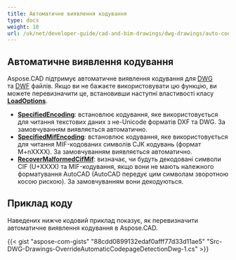 ```yaml
---
title: Автоматичне виявлення кодування
type: docs
weight: 10
url: /uk/net/developer-guide/cad-and-bim-drawings/dwg-drawings/auto-codepage-detection/
---
```


## **Автоматичне виявлення кодування**

Aspose.CAD підтримує автоматичне виявлення кодування для [DWG](https://docs.fileformat.com/cad/dwg/) та [DWF](https://docs.fileformat.com/cad/dwf/) файлів. Якщо ви не бажаєте використовувати цю функцію, ви можете перевизначити це, встановивши наступні властивості класу [**LoadOptions**](https://reference.aspose.com/cad/net/aspose.cad/loadoptions).

- [**SpecifiedEncoding**](https://reference.aspose.com/cad/net/aspose.cad/loadoptions/properties/specifiedencoding): встановлює кодування, яке використовується для читання текстових даних з не-Unicode форматів DXF та DWG. За замовчуванням виявляється автоматично.
- [**SpecifiedMifEncoding**](https://reference.aspose.com/cad/net/aspose.cad/loadoptions/properties/specifiedmifencoding): встановлює кодування, яке використовується для читання MIF-кодованих символів CJK кодувань (формат M+nXXXX). За замовчуванням виявляється автоматично.
- [**RecoverMalformedCifMif**](https://reference.aspose.com/cad/net/aspose.cad/loadoptions/properties/recovermalformedcifmif): визначає, чи будуть декодовані символи CIF (U+XXXX) та MIF-кодування, якщо вони не мають належного форматування AutoCAD (AutoCAD передує цим символам зворотною косою рискою). За замовчуванням вони декодуються.

## Приклад коду

Наведених нижче кодовий приклад показує, як перевизначити автоматичне виявлення кодування в Aspose.CAD.

{{< gist "aspose-com-gists" "88cdd0899132edaf0afff77d33d11ae5" "Src-DWG-Drawings-OverrideAutomaticCodepageDetectionDwg-1.cs" >}}
